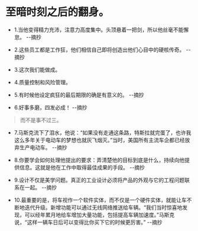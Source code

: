 # 至暗时刻之后的翻身。

- 1.当他变得精力充沛，注意力高度集中。头顶悬着一把剑，所以他丝毫不能懈怠。 --摘抄

- 2.这些员工都是工作狂，他们相信自己即将创造出他们心目中的硬核传奇。 --摘抄

- 3.这次我们能做成。

- 4.质量控制和风险管理。

- 5.有时候他设定疯狂的最后期限的确是有意义的。 --摘抄

- 6.好事多磨，四发必成！ --摘抄

>而不是事不过三。

- 7.马斯克流下了泪水，他说：“如果没有走通这条路，特斯拉就完蛋了，也许我这么多年关于电动车的梦想也就灰飞烟灭。”当时，美国所有主流车企都已经放弃生产电动车。 --摘抄

- 8.你要学会如何处理他提出的要求：弄清楚他的目标到底是什么，持续向他提供信息。这就是他在工作中取得最佳成果的手段。 --摘抄

- 9.设计不仅是美学问题。真正的工业设计必须将产品的外观与它的工程问题联系在一起。 --摘抄

- 10.最重要的是，将车视作一个软件实体，而不仅是一个硬件实体，就能让车不断地迭代升级。新增功能可以通过无线网络推送给车辆。“我们当时惊喜地发现，可以经年累月地给车增加大量功能，包括提高车辆加速度。”马斯克说，“这样一辆车日后可以变得比你买下它的时候更厉害。” --摘抄
